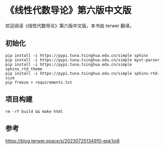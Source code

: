 # 《线性代数导论》第六版中文版

欢迎阅读《线性代数导论》第六版中文版，本书由 terwer 翻译。

## 初始化

```
pip install -i https://pypi.tuna.tsinghua.edu.cn/simple sphinx
pip install -i https://pypi.tuna.tsinghua.edu.cn/simple myst-parser
pip install -i https://pypi.tuna.tsinghua.edu.cn/simple sphinx_rtd_theme
pip install -i https://pypi.tuna.tsinghua.edu.cn/simple sphinx-rtd-size
pip freeze > requirements.txt
```

## 项目构建

```
rm -rf build && make html
```

## 参考

https://blog.terwer.space/s/20230725134910-epk1oj8